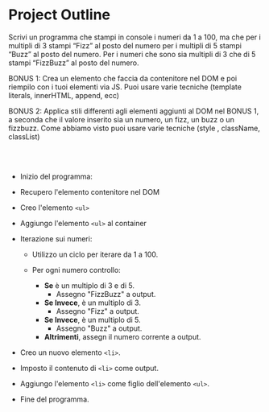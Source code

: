 # Project Outline

Scrivi un programma che stampi in console i numeri da 1 a 100, ma che
per i multipli di 3 stampi “Fizz” al posto del numero
per i multipli di 5 stampi “Buzz” al posto del numero.
Per i numeri che sono sia multipli di 3 che di 5 stampi “FizzBuzz” al posto del numero.

BONUS 1:
Crea un elemento che faccia da contenitore nel DOM e poi riempilo con i tuoi elementi via JS.
Puoi usare varie tecniche (template literals, innerHTML, append, ecc)

BONUS 2:
Applica stili differenti agli elementi aggiunti al DOM nel BONUS 1, a seconda che il valore inserito sia un numero, un fizz, un buzz o un fizzbuzz.
Come abbiamo visto puoi usare varie tecniche (style , className, classList)

<br>
<br>

- Inizio del programma:
- Recupero l'elemento contenitore nel DOM
- Creo l'elemento `<ul>`
- Aggiungo l'elemento `<ul>` al container

- Iterazione sui numeri:

  - Utilizzo un ciclo per iterare da 1 a 100.
  - Per ogni numero controllo:

    - **Se** è un multiplo di 3 e di 5.
      - Assegno "FizzBuzz" a output.
    - **Se Invece**, è un multiplo di 3.
      - Assegno "Fizz" a output.
    - **Se Invece**, è un multiplo di 5.
      - Assegno "Buzz" a output.
    - **Altrimenti**, assegn il numero corrente a output.

- Creo un nuovo elemento `<li>`.
- Imposto il contenuto di `<li>` come output.
- Aggiungo l'elemento `<li>` come figlio dell'elemento `<ul>`.

- Fine del programma.
